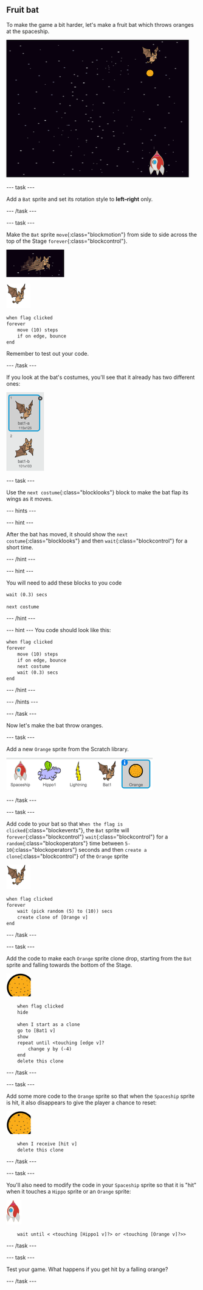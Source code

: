 ## Fruit bat

To make the game a bit harder, let's make a fruit bat which throws oranges at the spaceship.

![a bat throwing an orange at the spaceship](images/bat-oranges.png)

--- task ---

Add a `Bat` sprite and set its rotation style to **left–right** only.

--- /task ---

--- task ---

Make the `Bat` sprite `move`{:class="blockmotion"} from side to side across the top of the Stage `forever`{:class="blockcontrol"}. 

![screenshot](images/invaders-bat.png)

![bat sprite](images/bat-sprite.png)

```blocks
when flag clicked
forever
    move (10) steps
    if on edge, bounce
end
```

Remember to test out your code.

--- /task ---

If you look at the bat's costumes, you'll see that it already has two different ones:

![screenshot](images/invaders-bat-costume.png)

--- task ---

Use the `next costume`{:class="blocklooks"} block to make the bat flap its wings as it moves.

--- hints ---

--- hint ---

After the bat has moved, it should show the `next costume`{:class="blocklooks"} and then `wait`{:class="blockcontrol"} for a short time.

--- /hint ---

--- hint ---

You will need to add these blocks to you code

```blocks
wait (0.3) secs

next costume
```
--- /hint ---

--- hint ---
You code should look like this:

```blocks
when flag clicked
forever
    move (10) steps
    if on edge, bounce
    next costume
    wait (0.3) secs
end
```
--- /hint ---

--- /hints ---

--- /task ---


Now let's make the bat throw oranges.

--- task ---

Add a new `Orange` sprite from the Scratch library.

![screenshot](images/invaders-orange.png)

--- /task ---

--- task ---

Add code to your bat so that `When the flag is clicked`{:class="blockevents"}, the `Bat` sprite will `forever`{:class="blockcontrol"} `wait`{:class="blockcontrol"} for a `random`{:class="blockoperators"} time between `5-10`{:class="blockoperators"} seconds and then `create a clone`{:class="blockcontrol"} of the `Orange` sprite

![bat sprite](images/bat-sprite.png)

```blocks
when flag clicked
forever
	wait (pick random (5) to (10)) secs
	create clone of [Orange v]
end
```

--- /task ---

--- task ---

Add the code to make each `Orange` sprite clone drop, starting from the `Bat` sprite and falling towards the bottom of the Stage.

![orange sprite](images/orange-sprite.png)

```blocks
	when flag clicked
	hide

	when I start as a clone
	go to [Bat1 v]
	show
	repeat until <touching [edge v]?
		change y by (-4)
	end
	delete this clone
```

--- /task ---

--- task ---

Add some more code to the `Orange` sprite so that when the `Spaceship` sprite is hit, it also disappears to give the player a chance to reset:

![orange sprite](images/orange-sprite.png)

```blocks
	when I receive [hit v]
	delete this clone
```

--- /task ---

--- task ---

You'll also need to modify the code in your `Spaceship` sprite so that it is "hit" when it touches a `Hippo` sprite or an `Orange` sprite:

![rocket sprite](images/rocket-sprite.png)

```blocks
	wait until < <touching [Hippo1 v]?> or <touching [Orange v]?>>
```

--- /task ---

--- task ---

Test your game. What happens if you get hit by a falling orange?

--- /task ---

